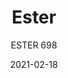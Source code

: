 ---
designer: "Patrick Jouin"
description: "Ester%20is%20a%20mix%20of%20elegance%2C%20ergonomics%20and%20functionality.%20The%20soft%20and%20graceful%20lines%20and%20the%20great%20comfort%20offered%20by%20the%20seat%20distinguish%20the%20interior%20of%20the%20most%20exclusive%20restaurants%2C%20offices%20and%20hotels%20in%20the%20international%20scenario.%20Barstool%20with%20upholstered%20shell%20in%20polyurethane%20foam%20with%20elastic%20belts%20and%20steel%20tube%20legs."
image_primary: "img/Ester_698_01_zoom.jpg"
image_secondary: "img/Ester_698_02_zoom.jpg"
manufacturer: "Pedrali"
href: "https://www.pedrali.it/en/products/catalog/Stool-ESTER-698/"
subtitle: "ESTER 698"
tags: 
  - "Pedrali"
  - "stools"
title: "Ester"
category: "stools"
slug: "/manufacturers/pedrali/stools/patrick-jouin-ester"
date: "2021-02-18"
---